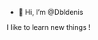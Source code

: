 - 👋 Hi, I’m @Dbldenis

I like to learn new things ! 

<!---
Dbldenis/Dbldenis is a ✨ special ✨ repository because its `README.md` (this file) appears on your GitHub profile.
You can click the Preview link to take a look at your changes.
--->
